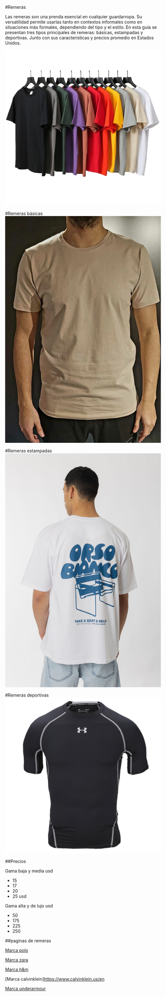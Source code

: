 
#Remeras

Las remeras son una prenda esencial en cualquier guardarropa.
Su versatilidad permite usarlas tanto en contextos informales como en situaciones más formales, dependiendo del tipo y el estilo. En esta guía se presentan tres tipos principales de remeras: básicas, estampadas y deportivas.
Junto con sus características y precios promedio en Estados Unidos.

![remeras](remerasgeneral.jpg)





#Remeras básicas
![basica](remerabasica.jpeg)





#Remeras estampadas
![estampado](remeraestampado.jpg)





#Remeras deportivas
![deporte](remeradeporte.jpeg)



##Precios

Gama baja y media usd

- 15
- 17
- 20
- 25 usd

Gama alta y de lujo usd

- 50
- 175
- 225 
- 250
 
##paginas de remeras

[Marca polo](https://poloclub.com.ar/)

[Marca zara](https://www.zara.com/ar/)

[Marca h&m](https://www2.hm.com)

[Marca calvinklein]https://www.calvinklein.us/en

[Marca underarmour](https://www.underarmour.com.ar/)
